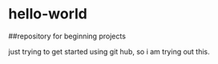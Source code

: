 # hello-world
##repository for beginning projects

just trying to get started using git hub,
so i am trying out this.
